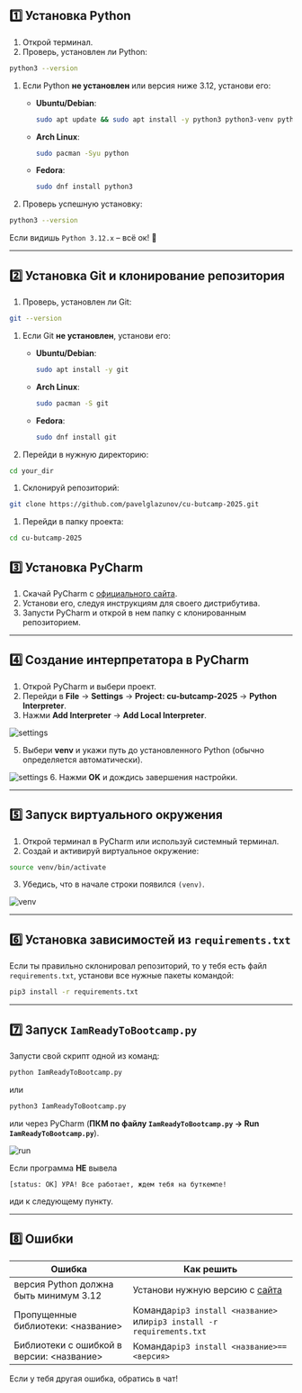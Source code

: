 
## 1️⃣ Установка Python

1. Открой терминал.
2. Проверь, установлен ли Python:

```sh
python3 --version
```

1. Если Python **не установлен** или версия ниже 3.12, установи его:
    - **Ubuntu/Debian**:
        
        ```sh
        sudo apt update && sudo apt install -y python3 python3-venv python3-pip
        ```
        
    - **Arch Linux**:
        
        ```sh
        sudo pacman -Syu python
        ```
        
    - **Fedora**:
        
        ```sh
        sudo dnf install python3
        ```
        
4. Проверь успешную установку:

```sh
python3 --version
```

Если видишь `Python 3.12.x` – всё ок! 🎉

---

## 2️⃣ Установка Git и клонирование репозитория

1. Проверь, установлен ли Git:

```sh
git --version
```

1. Если Git **не установлен**, установи его:
    - **Ubuntu/Debian**:
        
        ```sh
        sudo apt install -y git
        ```
        
    - **Arch Linux**:
        
        ```sh
        sudo pacman -S git
        ```
        
    - **Fedora**:
        
        ```sh
        sudo dnf install git
        ```
        
3. Перейди в нужную директорию:

```sh
cd your_dir
```

1. Склонируй репозиторий:

```sh
git clone https://github.com/pavelglazunov/cu-butcamp-2025.git
```

1. Перейди в папку проекта:

```sh
cd cu-butcamp-2025
```


## 3️⃣ Установка PyCharm

1. Скачай PyCharm с [официального сайта](https://www.jetbrains.com/pycharm/download/).
2. Установи его, следуя инструкциям для своего дистрибутива.
3. Запусти PyCharm и открой в нем папку с клонированным репозиторием.

---

## 4️⃣ Создание интерпретатора в PyCharm

1. Открой PyCharm и выбери проект.
2. Перейди в **File** → **Settings** → **Project: cu-butcamp-2025** → **Python Interpreter**.
3. Нажми **Add Interpreter** → **Add Local Interpreter**.


![settings](https://github.com/pavelglazunov/cu-bootcamp-2025/blob/main/docs/static/settings.png)


5. Выбери **venv** и укажи путь до установленного Python (обычно определяется автоматически).


![settings](https://github.com/pavelglazunov/cu-bootcamp-2025/blob/main/docs/static/create_venv.png)
6. Нажми **OK** и дождись завершения настройки.

---

## 5️⃣ Запуск виртуального окружения

1. Открой терминал в PyCharm или используй системный терминал.
2. Создай и активируй виртуальное окружение:

```sh
source venv/bin/activate
```

3. Убедись, что в начале строки появился `(venv)`.

![venv](https://github.com/pavelglazunov/cu-bootcamp-2025/blob/main/docs/static/venv.png)

---

## 6️⃣ Установка зависимостей из `requirements.txt`

Если ты правильно склонировал репозиторий, то у тебя есть файл `requirements.txt`, установи все нужные пакеты командой:

```sh
pip3 install -r requirements.txt
```

---

## 7️⃣ Запуск `IamReadyToBootcamp.py`

Запусти свой скрипт одной из команд:

```sh
python IamReadyToBootcamp.py
```

или

```sh
python3 IamReadyToBootcamp.py
```

или через PyCharm (**ПКМ по файлу `IamReadyToBootcamp.py` → Run `IamReadyToBootcamp.py`**).

![run](https://github.com/pavelglazunov/cu-bootcamp-2025/blob/main/docs/static/run.png)


Если программа **НЕ** вывела

`[status: OK] УРА! Все работает, ждем тебя на буткемпе!`

иди к следующему пункту.

---

## 8️⃣ Ошибки

|Ошибка|Как решить|
|---|---|
|версия Python должна быть минимум 3.12|Установи нужную версию с [сайта](https://www.python.org/downloads/release/python-3120/)|
|Пропущенные библиотеки: <название>|Команда`pip3 install <название>` или`pip3 install -r requirements.txt`|
|Библиотеки с ошибкой в версии: <название>|Команда`pip3 install <название>==<версия>`|

Если у тебя другая ошибка, обратись в чат!
